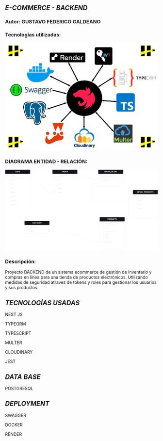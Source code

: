## **_E-COMMERCE - BACKEND_**

### **Autor**: GUSTAVO FEDERICO GALDEANO


### **Tecnologías utilizadas**:

![Descripción de la imagen](back/src/assets/proyecto-integrador-tecnologias.png) 

### **DIAGRAMA ENTIDAD - RELACIÓN**:

![Descripción de la imagen](back/src/assets/DER-E-COMMERCE.png) 

### **Descripción**:
Proyecto BACKEND de un sistema ecommerce de gestión de inventario y compras en línea para una tienda de productos electrónicos. Utilizando medidas de seguridad atravez de tokens y roles para gestionar los usuarios y sus productos.

## **_TECNOLOGÍAS USADAS_**

NEST JS

TYPEORM

TYPESCRIPT

MULTER

CLOUDINARY

JEST


## **_DATA BASE_**

POSTGRESQL

## **_DEPLOYMENT_**

SWAGGER

DOCKER

RENDER
